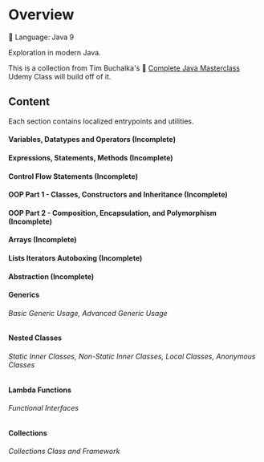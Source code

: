 # Overview

🔧 Language: Java 9

Exploration in modern Java. 

This is a collection from Tim Buchalka's 🔗 [Complete Java Masterclass](https://www.udemy.com/course/java-the-complete-java-developer-course/) Udemy Class will build off of it.

## Content
Each section contains localized entrypoints and utilities.

#### Variables, Datatypes and Operators (Incomplete)
#### Expressions, Statements, Methods (Incomplete)
#### Control Flow Statements (Incomplete)
#### OOP Part 1 - Classes, Constructors and Inheritance (Incomplete)
#### OOP Part 2 - Composition, Encapsulation, and Polymorphism (Incomplete)
#### Arrays (Incomplete)
#### Lists Iterators Autoboxing (Incomplete)
#### Abstraction (Incomplete)

#### Generics
###### Basic Generic Usage, Advanced Generic Usage

#### Nested Classes
###### Static Inner Classes, Non-Static Inner Classes, Local Classes, Anonymous Classes

#### Lambda Functions
###### Functional Interfaces

#### Collections
###### Collections Class and Framework
